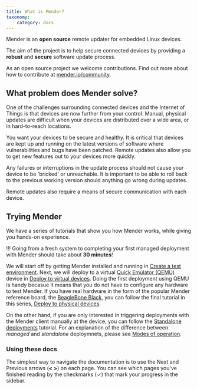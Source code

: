 ```yaml
---
title: What is Mender?
taxonomy:
    category: docs
---
```


Mender is an **open source** remote updater for embedded Linux devices.

The aim of the project is to help secure connected devices by providing a **robust** and **secure** software update process.

As an open source project we welcome contributions. Find out more about how to contribute at [mender.io/community](https://mender.io/community?target=_blank).


## What problem does Mender solve?

One of the challenges surrounding connected devices and the Internet of Things is that devices are now further from your control. Manual, physical updates are difficult when your devices are distributed over a wide area, or in hard-to-reach locations.

You want your devices to be secure and healthy. It is critical that devices are kept up and running on the latest versions of software where vulnerabilities and bugs have been patched. Remote updates also allow you to get new features out to your devices more quickly.

Any failures or interruptions in the update process should not cause your device to be 'bricked' or unreachable. It is important to be able to roll back to the previous working version should anything go wrong during updates.

Remote updates also require a means of secure communication with each device.


## Trying Mender

We have a series of tutorials that show you how Mender works, while giving you hands-on experience.

!!! Going from a fresh system to completing your first managed deployment with Mender should take about **30 minutes**!

We will start off by getting Mender installed and running in [Create a test environment](../Create-a-test-environment).
Next, we will deploy to a virtual [Quick Emulator (QEMU)](http://qemu.org?target=_blank) device in [Deploy to virtual devices](../Deploy-to-virtual-devices).
Doing the first deployment using QEMU is handy becasue it means that you do not have to configure any hardware to test Mender.
If you have real hardware in the form of the popular Mender reference board, the [BeagleBone Black](https://beagleboard.org/black?target=_blank),
you can follow the final tutorial in this series, [Deploy to physical devices](../Deploy-to-physical-devices).

On the other hand, if you are only interested in triggering deployments with the Mender client manually at the device,
you can follow the [Standalone deployments](../Standalone-deployments) tutorial. For an explanation of the
difference between *managed* and *standalone* deploymnets, please see
[Modes of operation](../../Architecture/overview#modes-of-operation).


### Using these docs

The simplest way to navigate the documentation is to use the Next and Previous arrows (**<**   **>**) on each page. You can see which pages you've finished reading by the checkmarks (✓) that mark your progress in the sidebar.
